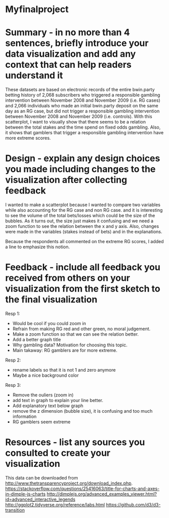 # Myfinalproject

# Summary - in no more than 4 sentences, briefly introduce your data visualization and add any context that can help readers understand it

These datasets are based on electronic records of the entire bwin.party betting history of 2,068 subscribers who triggered a responsible gambling intervention between November 2008 and November 2009 (i.e. RG cases) and 2,066 individuals who made an initial bwin.party deposit on the same day as an RG case, but did not trigger a responsible gambling intervention between November 2008 and November 2009 (i.e. controls). With this scatterplot, I want to visually show that there seems to be a relation between the total stakes and the time spend on fixed odds gambling. Also, it shows that gamblers that trigger a responsible gambling intervention have more extreme scores. 

# Design - explain any design choices you made including changes to the visualization after collecting feedback

I wanted to make a scatterplot because I wanted to compare two variables while also accounting for the RG case and non RG case. and it is interesting to see the volume of the total bets/losses which could be the size of the bubbles. As it turns out, the size just makes it confusing and we need a zoom function to see the relation between the x and y axis. Also, changes were made in the variables (stakes instead of bets) and in the explanations.

Because the respondents all commented on the extreme RG scores, I added a line to emphasize this notion.

# Feedback - include all feedback you received from others on your visualization from the first sketch to the final visualization

Resp 1:
- Would be cool if you could zoom in
- Refrain from making RG red and other green, no moral judgement.
- Make a zoom function so that we can see the relation better.
- Add a better graph title
- Why gambling data? Motivation for choosing this topic.
- Main takaway: RG gamblers are for more extreme.

Resp 2:
- rename labels so that it is not 1 and zero anymore
- Maybe a nice background color

Resp 3:
- Remove the ouliers (zoom in)
- add text in graph to explain your line better.
- Add explanatory text below graph
- remove the z dimension (bubble size), it is confusing and too much information
- RG gamblers seem extreme

# Resources - list any sources you consulted to create your visualization

This data can be downloaded from http://www.thetransparencyproject.org/download_index.php. 
https://stackoverflow.com/questions/25416063/title-for-charts-and-axes-in-dimple-js-charts
http://dimplejs.org/advanced_examples_viewer.html?id=advanced_interactive_legends
http://ggplot2.tidyverse.org/reference/labs.html
https://github.com/d3/d3-transition
